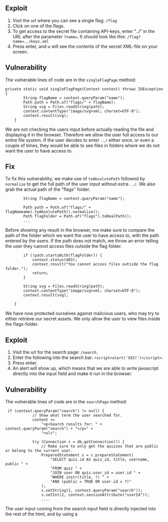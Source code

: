 ## Exploit

1. Visit the url where you can see a single flag:  `/flag`
2. Click on one of the flags.
3. To get access to the secret file containing API-keys, enter "../" in the URL after the parameter `?name=`. It should look like this: `/flag?name=../keys.xml`
4. Press enter, and u will see the contents of the secret XML-file on your screen.

## Vulnerability

The vulnerable lines of code are in the `singleFlagPage` method:
```
private static void singleFlagPage(Context context) throws IOException {
        String flagName = context.queryParam("name");
        Path path = Path.of("flags/" + flagName);
        String svg = Files.readString(path);
        context.contentType("image/svg+xml; charset=UTF-8");
        context.result(svg);
    }
```
We are not checking the users input before actually reading the file and displaying it in the browser. Therefore we allow the user full access to our entire file system. If the user decides to enter `../` either once, or even a couple of times, they would be able to see files in folders where we do not want the user to have access to.

## Fix

To fix this vulnerability, we make use of `toAbsolutePath` followed by `normalize` to get the full path of the user input without extra `../`. We also grab the actual path of the "flags" folder.
```
        String flagName = context.queryParam("name");

        Path path = Path.of("flags/" + flagNameame).toAbsolutePath().normalize();
        Path flagFolder = Path.of("flags").toRealPath();   
        ...
```
Before showing any result in the browser, me make sure to compare the path of the folder which we want the user to have access to, with the path entered by the users. If the path does not match, we throw an error telling the user they cannot access files outside the flag folder.
```
        if (!path.startsWith(flagFolder)) {
            context.status(403);
            context.result("You cannot access files outside the flag folder.");
            return;
        }

        String svg = Files.readString(path);
        context.contentType("image/svg+xml; charset=UTF-8");
        context.result(svg);

    }
```
We have now protected ourselves against malicious users, who may try to either retrieve our secret assets. We only allow the user to view files inside the flags-folder.  


## Exploit

1. Visit the url for the search page:  `/search`.
2. Enter the following into the search bar: `<script>alert('XSS!')</script>`.
3. Press enter.
4. An alert will show up, which means that we are able to write javascript directly into the input field and make it run in the browser.

## Vulnerability

The vulnerable lines of code are in the `searchPage` method:
```
 if (context.queryParam("search") != null) {
            // Show what term the user searched for.
            content +=
                "<p>Search results for: " + context.queryParam("search") + "</p>" +
                "<ul>";

            try (Connection c = db.getConnection()) {
                // Make sure to only get the quizzes that are public or belong to the current user.
                PreparedStatement s = c.prepareStatement(
                    "SELECT quiz.id AS quiz_id, title, username, public " +
                    "FROM quiz " +
                    "JOIN user ON quiz.user_id = user.id " +
                    "WHERE instr(title, ?) " +
                    "AND (public = TRUE OR user.id = ?)"
                );
                s.setString(1, context.queryParam("search"));
                s.setInt(2, context.sessionAttribute("userId"));
                ....
```
The user input coming from the search input field is directly injected into the rest of the html, and by using a <script> tag, it will therefore also be interpreted by the browser as an html-element. To be more concrete, a tag used to run javascript. Here we are simply showing that running scripts in the browser is possible by showing an innocent browser alert, but if an attacker really wanted to, they could cause serious harm to your website visitors. For example by creating fake password forms, malicious links, and a whole lot more.

## Fix

To fix this vulnerability, we make use of `Encoder`, which is a class from the Owasp library which specializes in web security. The Encoder changes the way the `<script>` tag is interpreted by the browser. Import the following: `import org.owasp.encoder.Encode`. All we need to do other than to import, is to wrap our input inside of an Encoder-object, and the input will be interpreted as just a plain String by the browser:
```
 ....       
 "<p>Search results for: " + Encode.forHtml(context.queryParam("search")) + "</p>" + "<ul>";  
 ....       
```
We have now protected ourselves against malicious users, who may try to run damaging code inside the search input field on our website. 
        
        
## Exploit
        
1. Register an account at `/register`.
2. Log in to the website.
3. Go to `/create` and fill in the form to make a quiz.
4. In the title-input, enter `<script>alert('XSS!')</script>`.
5. Create the quiz.
6. Go to the play-page at `/play`.
7. As soon as the page loads, the script will run as it gets pulled from the database.
        
## Vulnerability
        
One could argue that you should not be able to save something like `<script>alert('XSS!')</script>` to the database in the first place, but here we are going to focus on the part of the code that actually triggers the script. The vulnerable lines of code are in the `showQuiz` function in the `main.js` file:
        
```
        
....        
questionNode.innerHTML =
            '<h1 class="quiz-title">Quiz: ' + quiz.title + (quiz.public ? '' : ' [private]') + '</h1>' +
            '<figure class="flag">' +
                '<img src="/flag?name=' + question.image_path + '">' +
            '</figure>' +
            '<h2 class="prompt">' + question.prompt + '</h2>'   
        
....        
        
```    
       
The `quiz.title` variable, which we now know can contain a malicious script, is grabbed from the database and then directly injected into the html with the use of `innerHTML`. This means that at this point, the potentially malicious code is now stored in our database, and will run every single time ANY user visits the website. This is called a *Persisted* XSS exploit, as it is saved to the server, and hence it will run for anyone making a request to the site. 
        
## Fix        
        
In order to fix this issue, I will provide two different solutions. The first one is very similar to the last XSS exploit we talked about, as we will use something very similar to the `Encoder`-class which we used in Java. Since that is a Java library however, we cannot use that here. As Javascript is "the language of the web", there is a very neat way in which we can accomplish the same thing. In the standard Javascript library we have a function called `encodeURI`. This will accomplish the same thing, escaping dangerous characters that we don't want on our website.
        
```
....         
questionNode.innerHTML =
            '<h1 class="quiz-title">Quiz: ' + encodeURI(quiz.title) + (quiz.public ? '' : ' [private]') + '</h1>' +
            '<figure class="flag">' +
                '<img src="/flag?name=' + question.image_path + '">' +
            '</figure>' +
            '<h2 class="prompt">' + question.prompt + '</h2>'
....               
```
This way, all the potentially harmful characters will be replaced with new characters, whom in turn cannot be inte        
        

Another way of protecting against this exploit, would be to replace the usage of `innerHtml`, and instead creating your elements with DOM methods together with `textContent`. In my opinion, this is a bit tedious as it requires a lot of boiler plate code and the solution is not very modern. Solving it this way would look something like the following:
        
```
const h1 = document.createElement('h1');  
h1.classList.add("quiz-title"); 

const h1Content = 'Quiz: ' + quiz.title;
if(!quiz.public) h1Content += "[private]";
        
h1.textContent = h1Content;
        
const figure = document.createElement('FIGURE'); 
figure.classList.add("flag");
        
const img = document.createElement('IMG'); 
img.src = "/flag?name=" + question.image_path;        
figure.appendChild(img)
        
const h2 = document.createElement('h2');
h2.textContent = question.prompt;  
        
questionNode.appendChild(h1); 
questionNode.appendChild(figure);  
questionNode.appendChild(h2);          
        
```
By doing it this way, `textContent` basically provides the same protection when it comes to swapping out the potentially harmful characters.

## What are the key points and principles I will take away from this course?
        
This course has been a real eye-opener for me when it comes to cyber security. I have learnt a whole lot, even though at the same time I realize that we have nothing but scratched the surface of the area which is web security. Just the sheer amount of already existing exploits really makes you think about the current state of the web, and how secure or not secure todays applications really are. On top of the already known exploits and vulnerabilities, hackers and other types of malicious users are constantly evolving, and experimenting to find new ways to exploit.
        
It is in my, and many others opinion pretty much impossible to make and application completely secure. Sure, you can implement an unlimited amount of steps for the user to identify themselves, to try and make sure that no malicious user can get access to some kind of private information. However, a key point which I will definitely keep in mind from this course, is that security always has to be balanced together with user experience. Absolutely no one wants to go through ten steps of verification in order to log in to a simple application. On the other hand, some applications, such as online banking and things alike, might not get by without a very robust security layer. Finding the perfect balance between security and user experience is a difficult task, and one that I believe can only come from experience.
        
After finishing this course, my view is that as a developer it should be mandatory to have atleast some kind of general knowledge about how to protect an application before you actually start working on any kind of real life application. Before taking this course, I had done some research on my own on the subject of securing an application. I had read about path traversal and SQL-injections, and also heard about 
        
